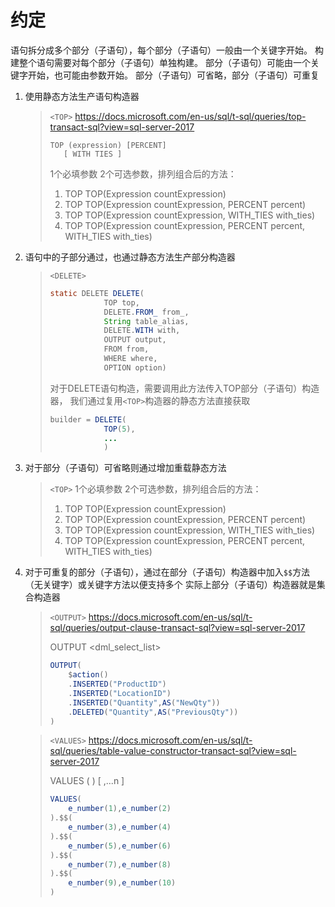 
# 约定

语句拆分成多个部分（子语句），每个部分（子语句）一般由一个关键字开始。
构建整个语句需要对每个部分（子语句）单独构建。
部分（子语句）可能由一个关键字开始，也可能由参数开始。
部分（子语句）可省略，部分（子语句）可重复

1. 使用静态方法生产语句构造器

    > `<TOP>`
    https://docs.microsoft.com/en-us/sql/t-sql/queries/top-transact-sql?view=sql-server-2017
    > ```
    > TOP (expression) [PERCENT]  
    >    [ WITH TIES ]
    > ```
    > 1个必填参数 2个可选参数，排列组合后的方法：
    > 1. TOP TOP(Expression countExpression)
    > 2. TOP TOP(Expression countExpression, PERCENT percent)
    > 3. TOP TOP(Expression countExpression, WITH_TIES with_ties)
    > 4. TOP TOP(Expression countExpression, PERCENT percent, WITH_TIES with_ties)
    
2. 语句中的子部分通过，也通过静态方法生产部分构造器

    > `<DELETE>`
    > ```java
    > static DELETE DELETE(
    >             TOP top,
    >             DELETE.FROM_ from_,
    >             String table_alias,
    >             DELETE.WITH with,
    >             OUTPUT output,
    >             FROM from,
    >             WHERE where,
    >             OPTION option)
    > ```
    > 对于DELETE语句构造，需要调用此方法传入TOP部分（子语句）构造器，
    > 我们通过复用`<TOP>`构造器的静态方法直接获取
    > ```java
    > builder = DELETE(
    >             TOP(5),
    >             ...
    >             )
    > ```
3. 对于部分（子语句）可省略则通过增加重载静态方法

    > `<TOP>`
    > 1个必填参数 2个可选参数，排列组合后的方法：
    > 1. TOP TOP(Expression countExpression)
    > 2. TOP TOP(Expression countExpression, PERCENT percent)
    > 3. TOP TOP(Expression countExpression, WITH_TIES with_ties)
    > 4. TOP TOP(Expression countExpression, PERCENT percent, WITH_TIES with_ties)
    
4. 对于可重复的部分（子语句），通过在部分（子语句）构造器中加入`$$`方法（无关键字）或关键字方法以便支持多个
实际上部分（子语句）构造器就是集合构造器

    > `<OUTPUT>`
    https://docs.microsoft.com/en-us/sql/t-sql/queries/output-clause-transact-sql?view=sql-server-2017
    > 
    > OUTPUT <dml_select_list>
    >
    > ```java
    > OUTPUT(
    >     $action()
    >     .INSERTED("ProductID")
    >     .INSERTED("LocationID")
    >     .INSERTED("Quantity",AS("NewQty"))
    >     .DELETED("Quantity",AS("PreviousQty"))
    > )
    > ```
    
    > `<VALUES>`
    https://docs.microsoft.com/en-us/sql/t-sql/queries/table-value-constructor-transact-sql?view=sql-server-2017
    > 
    > VALUES ( <row value expression list> ) [ ,...n ]  
    >
    > ```java
    > VALUES(
    >     e_number(1),e_number(2)
    > ).$$(
    >     e_number(3),e_number(4)
    > ).$$(
    >     e_number(5),e_number(6)
    > ).$$(
    >     e_number(7),e_number(8)
    > ).$$(
    >     e_number(9),e_number(10)
    > )
    > ```
